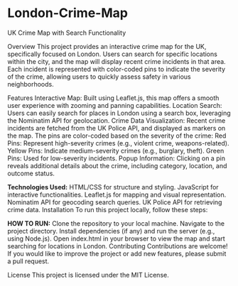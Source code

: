# London-Crime-Map
UK Crime Map with Search Functionality

Overview
This project provides an interactive crime map for the UK, specifically focused on London. Users can search for specific locations within the city, and the map will display recent crime incidents in that area. Each incident is represented with color-coded pins to indicate the severity of the crime, allowing users to quickly assess safety in various neighborhoods.

Features
Interactive Map: Built using Leaflet.js, this map offers a smooth user experience with zooming and panning capabilities.
Location Search: Users can easily search for places in London using a search box, leveraging the Nominatim API for geolocation.
Crime Data Visualization: Recent crime incidents are fetched from the UK Police API, and displayed as markers on the map. The pins are color-coded based on the severity of the crime:
Red Pins: Represent high-severity crimes (e.g., violent crime, weapons-related).
Yellow Pins: Indicate medium-severity crimes (e.g., burglary, theft).
Green Pins: Used for low-severity incidents.
Popup Information: Clicking on a pin reveals additional details about the crime, including category, location, and outcome status.

**Technologies Used:**
HTML/CSS for structure and styling.
JavaScript for interactive functionalities.
Leaflet.js for mapping and visual representation.
Nominatim API for geocoding search queries.
UK Police API for retrieving crime data.
Installation
To run this project locally, follow these steps:

**HOW TO RUN:**
Clone the repository to your local machine.
Navigate to the project directory.
Install dependencies (if any) and run the server (e.g., using Node.js).
Open index.html in your browser to view the map and start searching for locations in London.
Contributing
Contributions are welcome! If you would like to improve the project or add new features, please submit a pull request.

License
This project is licensed under the MIT License.


